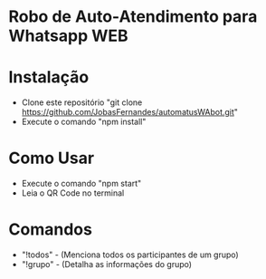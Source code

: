 # Robo de Auto-Atendimento para Whatsapp WEB

# Instalação

- Clone este repositório
"git clone https://github.com/JobasFernandes/automatusWAbot.git"
- Execute o comando "npm install"

# Como Usar

- Execute o comando "npm start"
- Leia o QR Code no terminal

# Comandos

* "!todos" - (Menciona todos os participantes de um grupo)
* "!grupo" - (Detalha as informações do grupo)
